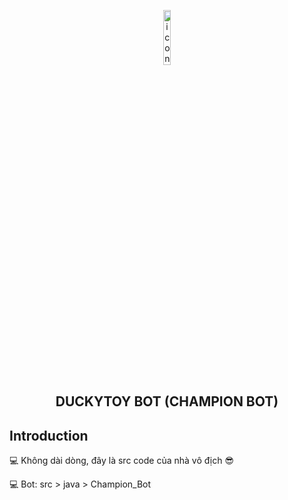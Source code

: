 <p align="center"><img width="15%" src="https://imgur.com/LCPwwop.jpg" alt="icon"></p>
<h2 align="center">DUCKYTOY BOT (CHAMPION BOT)</h2>

## Introduction

💻 Không dài dòng, đây là src code của nhà vô địch 😎

💻 Bot: src > java > Champion_Bot